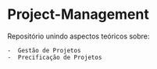 # Project-Management
Repositório unindo aspectos teóricos sobre:

    -  Gestão de Projetos
    -  Precificação de Projetos

